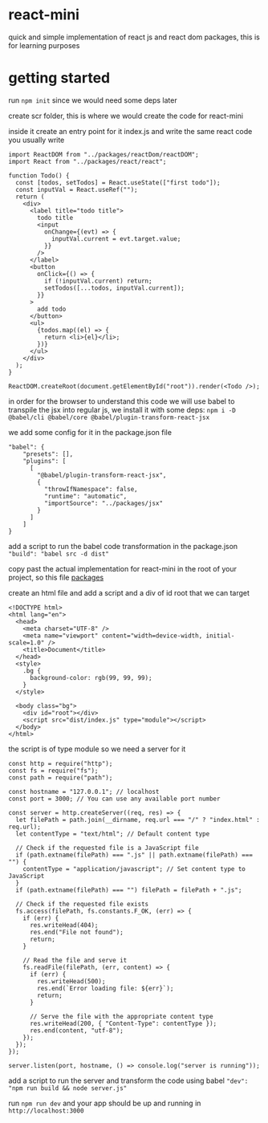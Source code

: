 # react-mini

quick and simple implementation of react js and react dom packages, this is for learning purposes

# getting started

run `npm init` since we would need some deps later

create scr folder, this is where we would create the code for react-mini

inside it create an entry point for it index.js and write the same react code you usually write

```
import ReactDOM from "../packages/reactDom/reactDOM";
import React from "../packages/react/react";

function Todo() {
  const [todos, setTodos] = React.useState(["first todo"]);
  const inputVal = React.useRef("");
  return (
    <div>
      <label title="todo title">
        todo title
        <input
          onChange={(evt) => {
            inputVal.current = evt.target.value;
          }}
        />
      </label>
      <button
        onClick={() => {
          if (!inputVal.current) return;
          setTodos([...todos, inputVal.current]);
        }}
      >
        add todo
      </button>
      <ul>
        {todos.map((el) => {
          return <li>{el}</li>;
        })}
      </ul>
    </div>
  );
}

ReactDOM.createRoot(document.getElementById("root")).render(<Todo />);
```

in order for the browser to understand this code we will use babel to transpile the jsx into regular js, we install it with some deps: `npm i -D @babel/cli @babel/core @babel/plugin-transform-react-jsx`

we add some config for it in the package.json file

```
"babel": {
    "presets": [],
    "plugins": [
      [
        "@babel/plugin-transform-react-jsx",
        {
          "throwIfNamespace": false,
          "runtime": "automatic",
          "importSource": "../packages/jsx"
        }
      ]
    ]
}
```

add a script to run the babel code transformation in the package.json `"build": "babel src -d dist"`

copy past the actual implementation for react-mini in the root of your project, so this file [packages](https://github.com/taher33/react-mini/tree/main/packages)

create an html file and add a script and a div of id root that we can target

```
<!DOCTYPE html>
<html lang="en">
  <head>
    <meta charset="UTF-8" />
    <meta name="viewport" content="width=device-width, initial-scale=1.0" />
    <title>Document</title>
  </head>
  <style>
    .bg {
      background-color: rgb(99, 99, 99);
    }
  </style>

  <body class="bg">
    <div id="root"></div>
    <script src="dist/index.js" type="module"></script>
  </body>
</html>
```

the script is of type module so we need a server for it

```
const http = require("http");
const fs = require("fs");
const path = require("path");

const hostname = "127.0.0.1"; // localhost
const port = 3000; // You can use any available port number

const server = http.createServer((req, res) => {
  let filePath = path.join(__dirname, req.url === "/" ? "index.html" : req.url);
  let contentType = "text/html"; // Default content type

  // Check if the requested file is a JavaScript file
  if (path.extname(filePath) === ".js" || path.extname(filePath) === "") {
    contentType = "application/javascript"; // Set content type to JavaScript
  }
  if (path.extname(filePath) === "") filePath = filePath + ".js";

  // Check if the requested file exists
  fs.access(filePath, fs.constants.F_OK, (err) => {
    if (err) {
      res.writeHead(404);
      res.end("File not found");
      return;
    }

    // Read the file and serve it
    fs.readFile(filePath, (err, content) => {
      if (err) {
        res.writeHead(500);
        res.end(`Error loading file: ${err}`);
        return;
      }

      // Serve the file with the appropriate content type
      res.writeHead(200, { "Content-Type": contentType });
      res.end(content, "utf-8");
    });
  });
});

server.listen(port, hostname, () => console.log("server is running"));
```

add a script to run the server and transform the code using babel `"dev": "npm run build && node server.js"`

run `npm run dev` and your app should be up and running in `http://localhost:3000`
